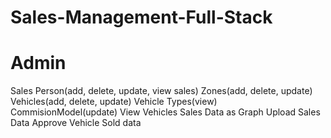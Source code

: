 # Sales-Management-Full-Stack

# Admin

Sales Person(add, delete, update, view sales)
Zones(add, delete, update)
Vehicles(add, delete, update)
Vehicle Types(view)
CommisionModel(update)
View Vehicles Sales Data as Graph
Upload Sales Data
Approve Vehicle Sold data
